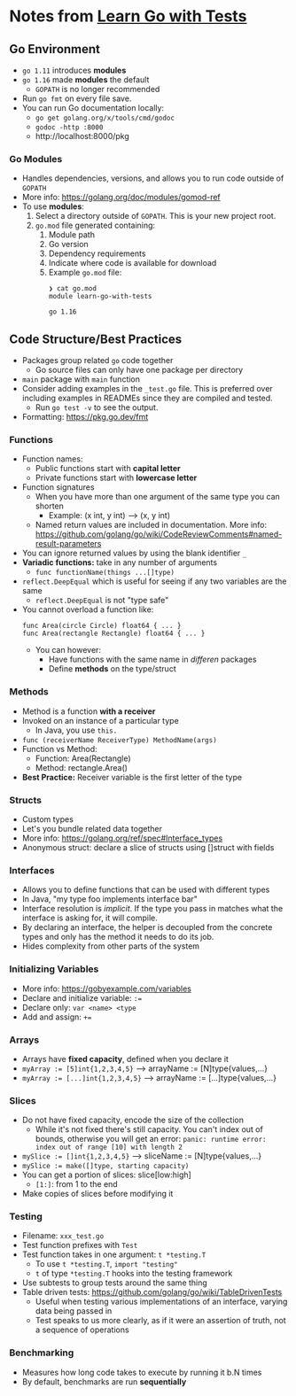 # Notes from [Learn Go with Tests](https://quii.gitbook.io/learn-go-with-tests/)

## Go Environment
* `go 1.11` introduces **modules**
* `go 1.16` made **modules** the default
  * `GOPATH` is no longer recommended
* Run `go fmt` on every file save.
* You can run Go documentation locally:
  * `go get golang.org/x/tools/cmd/godoc`
  * `godoc -http :8000`
  * http://localhost:8000/pkg 

### Go Modules
* Handles dependencies, versions, and allows you to run code outside of `GOPATH`
* More info: https://golang.org/doc/modules/gomod-ref
* To use **modules**:
  1. Select a directory outside of `GOPATH`. This is your new project root.
  2. `go.mod` file generated containing:
     1. Module path
     2. Go version
     3. Dependency requirements
     4. Indicate where code is available for download
     5. Example `go.mod` file:
        ```
        ❯ cat go.mod 
        module learn-go-with-tests
    
        go 1.16
        ```
   
## Code Structure/Best Practices
* Packages group related `go` code together
  * Go source files can only have one package per directory
* `main` package  with `main` function
* Consider adding examples in the `_test.go` file. This is preferred over including examples in READMEs since they are compiled and tested.
  * Run `go test -v` to see the output.
* Formatting: https://pkg.go.dev/fmt

### Functions
* Function names:
  * Public functions start with **capital letter**
  * Private functions start with **lowercase letter**
* Function signatures
  * When you have more than one argument of the same type you can shorten
    * Example: (x int, y int) --> (x, y int)
  * Named return values are included in documentation. More info: https://github.com/golang/go/wiki/CodeReviewComments#named-result-parameters
* You can ignore returned values by using the blank identifier `_`
* **Variadic functions:** take in any number of arguments
  * `func functionName(things ...[]type)`
* `reflect.DeepEqual` which is useful for seeing if any two variables are the same
  * `reflect.DeepEqual` is not "type safe"
* You cannot overload a function like:
  ```
  func Area(circle Circle) float64 { ... }
  func Area(rectangle Rectangle) float64 { ... }
  ```
  * You can however:
    * Have functions with the same name in _differen_ packages
    * Define **methods** on the type/struct

### Methods
* Method is a function **with a receiver**
* Invoked on an instance of a particular type
  * In Java, you use `this.`
* `func (receiverName ReceiverType) MethodName(args)`
* Function vs Method:
  * Function: Area(Rectangle)
  * Method: rectangle.Area()
* **Best Practice:** Receiver variable is the first letter of the type

### Structs
* Custom types
* Let's you bundle related data together
* More info: https://golang.org/ref/spec#Interface_types
* Anonymous struct: declare a slice of structs using []struct with fields

### Interfaces
* Allows you to define functions that can be used with different types
* In Java, "my type foo implements interface bar"
* Interface resolution is _implicit_. If the type you pass in matches what the interface is asking for, it will compile.
* By declaring an interface, the helper is decoupled from the concrete types and only has the method it needs to do its job.
* Hides complexity from other parts of the system


### Initializing Variables
* More info: https://gobyexample.com/variables 
* Declare and initialize variable: `:=`
* Declare only: `var <name> <type`
* Add and assign: `+=`

### Arrays
* Arrays have **fixed capacity**, defined when you declare it
* `myArray := [5]int{1,2,3,4,5}` --> arrayName := [N]type{values,...}
* `myArray := [...]int{1,2,3,4,5}` --> arrayName := [...]type{values,...}

### Slices
* Do not have fixed capacity, encode the size of the collection
  * While it's not fixed there's still capacity. You can't index out of bounds, otherwise you will get an error:
  `panic: runtime error: index out of range [10] with length 2`
* `mySlice := []int{1,2,3,4,5}` --> sliceName := [N]type{values,...}
* `mySlice := make([]type, starting capacity)`
* You can get a portion of slices: slice[low:high] 
  * `[1:]`: from 1 to the end
* Make copies of slices before modifying it

### Testing
* Filename: `xxx_test.go`
* Test function prefixes with `Test`
* Test function takes in one argument: `t *testing.T`
  * To use `t *testing.T`, `import "testing"`
  * `t` of type `*testing.T` hooks into the testing framework
* Use subtests to group tests around the same thing
* Table driven tests: https://github.com/golang/go/wiki/TableDrivenTests
  * Useful when testing various implementations of an interface, varying data being passed in
  * Test speaks to us more clearly, as if it were an assertion of truth, not a sequence of operations


### Benchmarking
* Measures how long code takes to execute by running it b.N times
* By default, benchmarks are run **sequentially**

